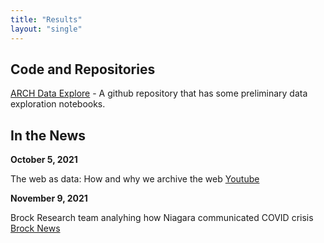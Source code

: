 ```yaml
---
title: "Results"
layout: "single"
---
```


## Code and Repositories

[ARCH Data Explore](https://github.com/BrockDSL/ARCH_Data_Explore) - A github repository that has some preliminary data exploration notebooks.



## In the News

**October 5, 2021**

The web as data: How and why we archive the web [Youtube](https://www.youtube.com/watch?v=qwZVEualqqo)

**November 9, 2021**

Brock Research team analyhing how Niagara communicated COVID crisis [Brock News](https://brocku.ca/brock-news/2021/11/brock-research-team-analyzing-how-niagara-communicated-covid-crisis/)

